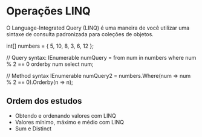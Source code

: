 # Operações LINQ
O Language-Integrated Query (LINQ) é uma maneira de você utilizar uma sintaxe de consulta padronizada para coleções de objetos.

int[] numbers = { 5, 10, 8, 3, 6, 12 };

// Query syntax:
IEnumerable<int> numQuery =
        from num in numbers
        where num % 2 == 0
        orderby num
        select num;

// Method syntax
IEnumerable<int> numQuery2 = numbers.Where(num => num % 2 == 0).Orderby(n => n);

## Ordem dos estudos
* Obtendo e ordenando valores com LINQ
* Valores mínimo, máximo e médio com LINQ
* Sum e Distinct
